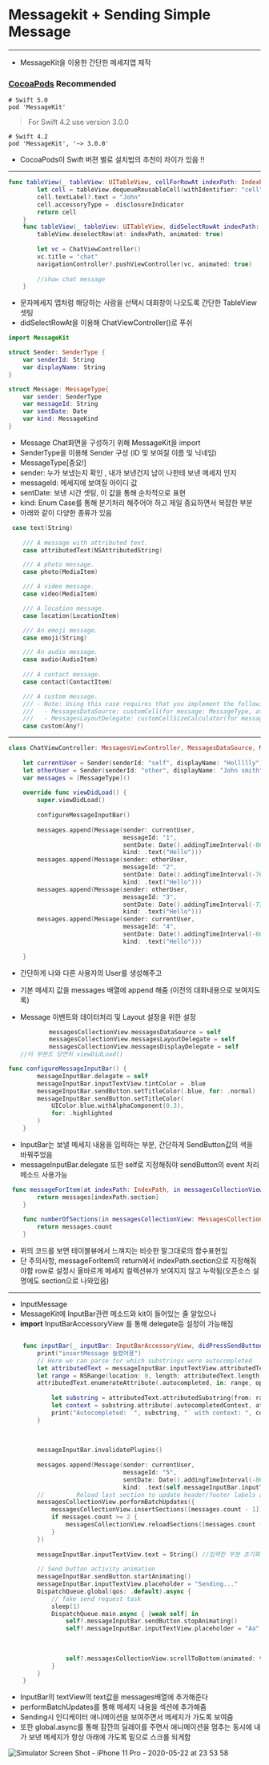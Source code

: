 # Messagekit + Sending Simple Message

***

* MessageKit을 이용한 간단한 메세지앱 제작



### [CocoaPods](https://cocoapods.org/) **Recommended**

```
# Swift 5.0
pod 'MessageKit'
```

> For Swift 4.2 use version 3.0.0

```
# Swift 4.2
pod 'MessageKit', '~> 3.0.0'
```

* CocoaPods이 Swift 버젼 별로 설치법의 추천이 차이가 있음 !!

***

```swift
func tableView(_ tableView: UITableView, cellForRowAt indexPath: IndexPath) -> UITableViewCell {
        let cell = tableView.dequeueReusableCell(withIdentifier: "cell", for: indexPath)
        cell.textLabel?.text = "John"
        cell.accessoryType = .disclosureIndicator
        return cell
    }
    func tableView(_ tableView: UITableView, didSelectRowAt indexPath: IndexPath) {
        tableView.deselectRow(at: indexPath, animated: true)
        
        let vc = ChatViewController()
        vc.title = "chat"
        navigationController?.pushViewController(vc, animated: true)
        
        //show chat message
    }
```

* 문자메세지 앱처럼 해당하는 사람을 선택시 대화창이 나오도록 간단한 TableView 셋팅
* didSelectRowAt을 이용해 ChatViewController()로 푸쉬

```swift
import MessageKit

struct Sender: SenderType {
    var senderId: String
    var displayName: String
}

struct Message: MessageType{
    var sender: SenderType
    var messageId: String
    var sentDate: Date
    var kind: MessageKind
}
```

* Message Chat화면을 구성하기 위해 MessageKit을 import 
* SenderType을 이용해 Sender 구성 (ID 및 보여질 이름 및 닉네임)
* MessageType[중요!]
* sender: 누가 보냈는지 확인 , 내가 보낸건지 남이 나한테 보낸 메세지 인지
* messageId: 메세지에 보여질 아이디 값
* sentDate: 보낸 시간 셋팅, 이 값을 통해 순차적으로 표현
* kind: Enum Case를 통해 분기처리 해주어야 하고 제일 중요하면서 복잡한 부분
* 아래와 같이 다양한 종류가 있음

```swift
 case text(String)
    
    /// A message with attributed text.
    case attributedText(NSAttributedString)

    /// A photo message.
    case photo(MediaItem)

    /// A video message.
    case video(MediaItem)

    /// A location message.
    case location(LocationItem)

    /// An emoji message.
    case emoji(String)

    /// An audio message.
    case audio(AudioItem)
    
    /// A contact message.
    case contact(ContactItem)

    /// A custom message.
    /// - Note: Using this case requires that you implement the following methods and handle this case:
    ///   - MessagesDataSource: customCell(for message: MessageType, at indexPath: IndexPath, in messagesCollectionView: MessagesCollectionView) -> UICollectionViewCell
    ///   - MessagesLayoutDelegate: customCellSizeCalculator(for message: MessageType, at indexPath: IndexPath, in messagesCollectionView: MessagesCollectionView) -> CellSizeCalculator
    case custom(Any?)
```

***

```swift
class ChatViewController: MessagesViewController, MessagesDataSource, MessagesLayoutDelegate, MessagesDisplayDelegate, InputBarAccessoryViewDelegate {
    
    let currentUser = Sender(senderId: "self", displayName: "Hollllly")
    let otherUser = Sender(senderId: "other", displayName: "John smith")
    var messages = [MessageType]()
    
    override func viewDidLoad() {
        super.viewDidLoad()
        
        configureMessageInputBar()
        
        messages.append(Message(sender: currentUser,
                                messageId: "1",
                                sentDate: Date().addingTimeInterval(-86400),
                                kind: .text("Hello")))
        messages.append(Message(sender: otherUser,
                                messageId: "2",
                                sentDate: Date().addingTimeInterval(-76400),
                                kind: .text("Hello")))
        messages.append(Message(sender: otherUser,
                                messageId: "3",
                                sentDate: Date().addingTimeInterval(-73400),
                                kind: .text("Hello")))
        messages.append(Message(sender: currentUser,
                                messageId: "4",
                                sentDate: Date().addingTimeInterval(-66400),
                                kind: .text("Hello")))
        
    }
```

* 간단하게 나와 다른 사용자의 User를 생성해주고

* 기본 메세지 값을 messages 배열에 append 해줌 (이전의 대화내용으로 보여지도록)

* Message 이벤트와 데이터처리 및 Layout 설정을 위한 설정

  ```swift
          messagesCollectionView.messagesDataSource = self
          messagesCollectionView.messagesLayoutDelegate = self
          messagesCollectionView.messagesDisplayDelegate = self
  //이 부분도 당연히 viewDidLoad()
  ```

  

```swift
func configureMessageInputBar() {
        messageInputBar.delegate = self
        messageInputBar.inputTextView.tintColor = .blue
        messageInputBar.sendButton.setTitleColor(.blue, for: .normal)
        messageInputBar.sendButton.setTitleColor(
            UIColor.blue.withAlphaComponent(0.3),
            for: .highlighted
        )
    }
```

* InputBar는 보낼 메세지 내용을 입력하는 부분, 간단하게 SendButton값의 색을 바꿔주었음
* messageInputBar.delegate 또한 self로 지정해줘야 sendButton의 event 처리 메소드 사용가능

```swift
 func messageForItem(at indexPath: IndexPath, in messagesCollectionView: MessagesCollectionView) -> MessageType {
        return messages[indexPath.section]
    }
    
    func numberOfSections(in messagesCollectionView: MessagesCollectionView) -> Int {
        return messages.count
    }
```

* 위의 코드를 보면 테이블뷰에서 느껴지는 비슷한 말그대로의 함수표현임
* 단 주의사항, messageForItem의 return에서 indexPath.section으로 지정해줘야함 row로 설정시 올바르게 메세지 컬렉션뷰가 보여지지 않고 누락됨(오픈소스 설명에도 section으로 나와있음)

****

* InputMessage
* MessageKit에 InputBar관련 메소드와 kit이 들어있는 줄 알았으나
* **import** InputBarAccessoryView 를 통해 delegate등 설정이 가능해짐

```swift

    func inputBar(_ inputBar: InputBarAccessoryView, didPressSendButtonWith text: String) {
        print("insertMessage 눌렸어용")
        // Here we can parse for which substrings were autocompleted
        let attributedText = messageInputBar.inputTextView.attributedText!
        let range = NSRange(location: 0, length: attributedText.length)
        attributedText.enumerateAttribute(.autocompleted, in: range, options: []) { (_, range, _) in
            
            let substring = attributedText.attributedSubstring(from: range)
            let context = substring.attribute(.autocompletedContext, at: 0, effectiveRange: nil)
            print("Autocompleted: `", substring, "` with context: ", context ?? [])
        }
        
     
        
        messageInputBar.invalidatePlugins()
        
        messages.append(Message(sender: currentUser,
                                messageId: "5",
                                sentDate: Date().addingTimeInterval(-86400),
                                kind: .text(self.messageInputBar.inputTextView.text!)))
        //         Reload last section to update header/footer labels and insert a new one
        messagesCollectionView.performBatchUpdates({
            messagesCollectionView.insertSections([messages.count - 1])
            if messages.count >= 2 {
                messagesCollectionView.reloadSections([messages.count - 2])
            }
        })
        
        messageInputBar.inputTextView.text = String() //입력한 부분 초기화
        
        // Send button activity animation
        messageInputBar.sendButton.startAnimating()
        messageInputBar.inputTextView.placeholder = "Sending..."
        DispatchQueue.global(qos: .default).async {
            // fake send request task
            sleep(1)
            DispatchQueue.main.async { [weak self] in
                self?.messageInputBar.sendButton.stopAnimating()
                self?.messageInputBar.inputTextView.placeholder = "Aa"
               
                
                
                self?.messagesCollectionView.scrollToBottom(animated: true)
            }
        }
    }
```

* InputBar의 textView의 text값을 messages배열에 추가해준다
* performBatchUpdates를 통해 메세지 내용을 섹션에 추가해줌
* Sending시 인디케이터 애니메이션을 보여주면서 메세지가 가도록 보여줌
* 또한 global.async를 통해 잠깐의 딜레이를 주면서 애니메이션을 멈추는 동시에 내가 보낸 메세지가 항상 아래에 가도록 밑으로 스크롤 되게함



![Simulator Screen Shot - iPhone 11 Pro - 2020-05-22 at 23 53 58](https://user-images.githubusercontent.com/55793344/82680774-b803db80-9c87-11ea-99a0-74fd6864dea4.png)

